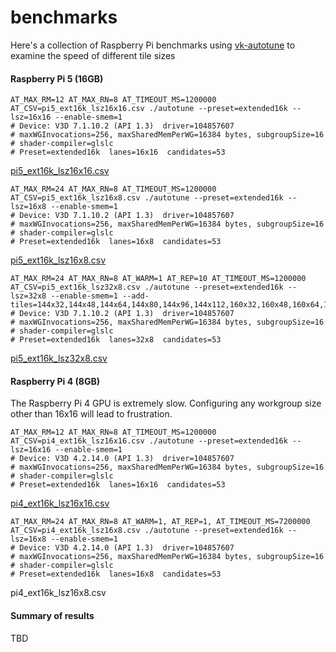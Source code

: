 # benchmarks
Here's a collection of Raspberry Pi benchmarks using [vk-autotune](../vk-autotune) to examine the speed of different tile sizes

#### Raspberry Pi 5 (16GB)
```shell
AT_MAX_RM=12 AT_MAX_RN=8 AT_TIMEOUT_MS=1200000 AT_CSV=pi5_ext16k_lsz16x16.csv ./autotune --preset=extended16k --lsz=16x16 --enable-smem=1
# Device: V3D 7.1.10.2 (API 1.3)  driver=104857607
# maxWGInvocations=256, maxSharedMemPerWG=16384 bytes, subgroupSize=16
# shader-compiler=glslc
# Preset=extended16k  lanes=16x16  candidates=53
```
[pi5_ext16k_lsz16x16.csv](pi5_ext16k_lsz16x16.csv)

```shell
AT_MAX_RM=24 AT_MAX_RN=8 AT_TIMEOUT_MS=1200000 AT_CSV=pi5_ext16k_lsz16x8.csv ./autotune --preset=extended16k --lsz=16x8 --enable-smem=1
# Device: V3D 7.1.10.2 (API 1.3)  driver=104857607
# maxWGInvocations=256, maxSharedMemPerWG=16384 bytes, subgroupSize=16
# shader-compiler=glslc
# Preset=extended16k  lanes=16x8  candidates=53
```
[pi5_ext16k_lsz16x8.csv](pi5_ext16k_lsz16x8.csv)

```shell
AT_MAX_RM=24 AT_MAX_RN=8 AT_WARM=1 AT_REP=10 AT_TIMEOUT_MS=1200000 AT_CSV=pi5_ext16k_lsz32x8.csv ./autotune --preset=extended16k --lsz=32x8 --enable-smem=1 --add-tiles=144x32,144x48,144x64,144x80,144x96,144x112,160x32,160x48,160x64,160x80,160x96,176x32,176x48,176x64,176x80,192x32,192x48,192x64
# Device: V3D 7.1.10.2 (API 1.3)  driver=104857607
# maxWGInvocations=256, maxSharedMemPerWG=16384 bytes, subgroupSize=16
# shader-compiler=glslc
# Preset=extended16k  lanes=32x8  candidates=53
```
[pi5_ext16k_lsz32x8.csv](pi5_ext16k_lsz32x8.csv)

#### Raspberry Pi 4 (8GB)
The Raspberry Pi 4 GPU is extremely slow. Configuring any workgroup size other than 16x16 will lead to frustration.

```shell
AT_MAX_RM=12 AT_MAX_RN=8 AT_TIMEOUT_MS=1200000 AT_CSV=pi4_ext16k_lsz16x16.csv ./autotune --preset=extended16k --lsz=16x16 --enable-smem=1
# Device: V3D 4.2.14.0 (API 1.3)  driver=104857607
# maxWGInvocations=256, maxSharedMemPerWG=16384 bytes, subgroupSize=16
# shader-compiler=glslc
# Preset=extended16k  lanes=16x16  candidates=53
```
[pi4_ext16k_lsz16x16.csv](pi4_ext16k_lsz16x16.csv)

```shell
AT_MAX_RM=24 AT_MAX_RN=8 AT_WARM=1, AT_REP=1, AT_TIMEOUT_MS=7200000 AT_CSV=pi4_ext16k_lsz16x8.csv ./autotune --preset=extended16k --lsz=16x8 --enable-smem=1
# Device: V3D 4.2.14.0 (API 1.3)  driver=104857607
# maxWGInvocations=256, maxSharedMemPerWG=16384 bytes, subgroupSize=16
# shader-compiler=glslc
# Preset=extended16k  lanes=16x8  candidates=53
```
pi4_ext16k_lsz16x8.csv

#### Summary of results
TBD
